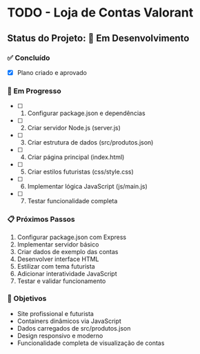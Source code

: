 # TODO - Loja de Contas Valorant

## Status do Projeto: 🚧 Em Desenvolvimento

### ✅ Concluído
- [x] Plano criado e aprovado

### 🔄 Em Progresso
- [ ] 1. Configurar package.json e dependências
- [ ] 2. Criar servidor Node.js (server.js)
- [ ] 3. Criar estrutura de dados (src/produtos.json)
- [ ] 4. Criar página principal (index.html)
- [ ] 5. Criar estilos futuristas (css/style.css)
- [ ] 6. Implementar lógica JavaScript (js/main.js)
- [ ] 7. Testar funcionalidade completa

### 📋 Próximos Passos
1. Configurar package.json com Express
2. Implementar servidor básico
3. Criar dados de exemplo das contas
4. Desenvolver interface HTML
5. Estilizar com tema futurista
6. Adicionar interatividade JavaScript
7. Testar e validar funcionamento

### 🎯 Objetivos
- Site profissional e futurista
- Containers dinâmicos via JavaScript
- Dados carregados de src/produtos.json
- Design responsivo e moderno
- Funcionalidade completa de visualização de contas
